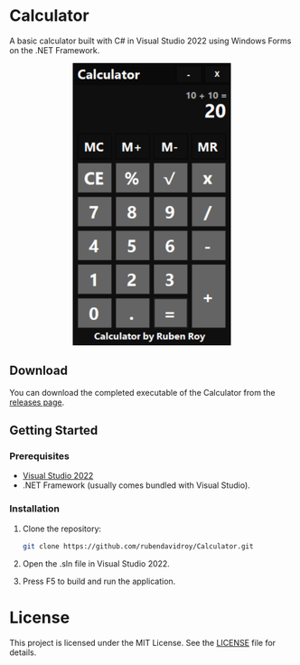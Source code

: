 # Calculator 

A basic calculator built with C# in Visual Studio 2022 using Windows Forms on the .NET Framework.


<p align="center">
  <img src="img/image.png" height="500">
</p>

## Download

You can download the completed executable of the Calculator from the [releases page](https://github.com/rubendavidroy/Calculator/releases).

## Getting Started

### Prerequisites

- [Visual Studio 2022](https://visualstudio.microsoft.com/vs/)
- .NET Framework (usually comes bundled with Visual Studio).

### Installation

1. Clone the repository:
   ```bash
   git clone https://github.com/rubendavidroy/Calculator.git
    ```
2. Open the .sln file in Visual Studio 2022.

3. Press F5 to build and run the application.

# License
This project is licensed under the MIT License. See the [LICENSE](LICENSE) file for details.
